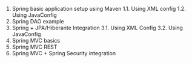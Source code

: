 

1. Spring basic application setup using Maven
	1.1. Using XML config
	1.2. Using JavaConfig
2. Spring DAO example
3. Spring + JPA/Hiberante Integration 
	3.1. Using XML Config
	3.2. Using JavaConfig
4. Spring MVC basics
5. Spring MVC REST 
6. Spring MVC + Spring Security integration